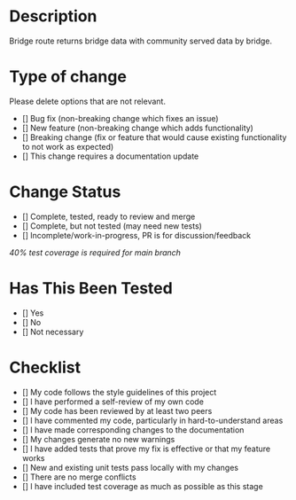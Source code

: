 # Description
Bridge route returns bridge data with community served data by bridge.

# Type of change
Please delete options that are not relevant.

 - [] Bug fix (non-breaking change which fixes an issue)
 - [] New feature (non-breaking change which adds functionality)
 - [] Breaking change (fix or feature that would cause existing functionality to not work as expected)
 - [] This change requires a documentation update

# Change Status
 - [] Complete, tested, ready to review and merge
 - [] Complete, but not tested (may need new tests)
 - [] Incomplete/work-in-progress, PR is for discussion/feedback

  *40% test coverage is required for main branch*
  
# Has This Been Tested
 - [] Yes
 - [] No
 - [] Not necessary

# Checklist
 - [] My code follows the style guidelines of this project
 - [] I have performed a self-review of my own code
 - [] My code has been reviewed by at least two peers
 - [] I have commented my code, particularly in hard-to-understand areas
 - [] I have made corresponding changes to the documentation
 - [] My changes generate no new warnings
 - [] I have added tests that prove my fix is effective or that my feature works
 - [] New and existing unit tests pass locally with my changes
 - [] There are no merge conflicts
 - [] I have included test coverage as much as possible as this stage